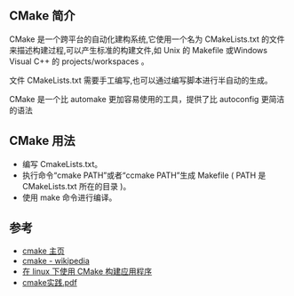
## CMake 简介

CMake 是一个跨平台的自动化建构系统,它使用一个名为 CMakeLists.txt 的文件来描述构建过程,可以产生标准的构建文件,如 Unix 的 Makefile 或Windows Visual C++ 的 projects/workspaces 。

文件 CMakeLists.txt 需要手工编写,也可以通过编写脚本进行半自动的生成。

CMake 是一个比 automake 更加容易使用的工具，提供了比 autoconfig 更简洁的语法

## CMake 用法

* 编写 CmakeLists.txt。
* 执行命令“cmake PATH”或者“ccmake PATH”生成 Makefile ( PATH 是 CMakeLists.txt 所在的目录 )。
* 使用 make 命令进行编译。

## 参考

* [cmake 主页](https://cmake.org/)
* [cmake - wikipedia](https://zh.wikipedia.org/zh-cn/CMake)
* [在 linux 下使用 CMake 构建应用程序](https://www.ibm.com/developerworks/cn/linux/l-cn-cmake/)
* [cmake实践.pdf](http://sewm.pku.edu.cn/src/paradise/reference/CMake%20Practice.pdf)
